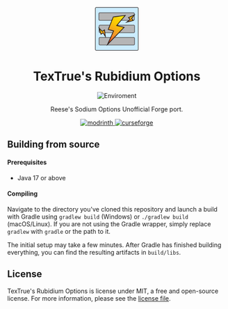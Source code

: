 <center><div align="center">

<img height="100" src="src/main/resources/icon.png" width="100"/>

# TexTrue's Rubidium Options

![Enviroment](https://img.shields.io/badge/Enviroment-Client-purple)

Reese's Sodium Options Unofficial Forge port.

<a href="https://modrinth.com/mod/textrues-rubidium-options">
<img alt="modrinth" height="40" src="https://cdn.jsdelivr.net/npm/@intergrav/devins-badges@3/assets/compact/available/modrinth_vector.svg">
</a>

<a href="https://www.curseforge.com/minecraft/mc-mods/textrues-rubidium-options">
<img alt="curseforge" height="40" src="https://cdn.jsdelivr.net/npm/@intergrav/devins-badges@3/assets/compact/available/curseforge_vector.svg">
</a>

</div></center>

## Building from source

#### Prerequisites

- Java 17 or above

#### Compiling

Navigate to the directory you've cloned this repository and launch a build with Gradle using `gradlew build` (Windows)
or `./gradlew build` (macOS/Linux). If you are not using the Gradle wrapper, simply replace `gradlew` with `gradle`
or the path to it.

The initial setup may take a few minutes. After Gradle has finished building everything, you can find the resulting
artifacts in `build/libs`.

## License

TexTrue's Rubidium Options is license under MIT, a free and open-source license. For more information, please see the
[license file](LICENSE).
